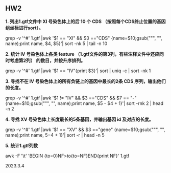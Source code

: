 ## HW2   

**1. 列出1.gtf文件中 XI 号染色体上的后 10 个 CDS （按照每个CDS终止位置的基因组坐标进行sort）。**            

grep -v '^#' 1.gtf |awk '$1 == "XI" && $3 =="CDS" {name=$10;gsub("\"", "", name);print name, $4, $5}'| sort -nk 5 | tail -n 10   

**2. 统计 IV 号染色体上各类 feature （1.gtf文件的第3列，有些注释文件中还应同时考虑第2列） 的数目，并按升序排列。**         

grep -v '^#' 1.gtf |awk '$1 == "IV"{print $3}'| sort | uniq -c | sort -nk 1     

**3. 寻找不在 IV 号染色体上的所有负链上的基因中最长的2条 CDS 序列，输出他们的长度。**             

grep -v '^#' 1.gtf |awk '$1 != "IV" && $3 =="CDS" && $7 == "-"{name=$10;gsub("\"", "", name);print name, $5 - $4 + 1}'| sort -rnk 2 | head -n 2    

**4. 寻找 XV 号染色体上长度最长的5条基因，并输出基因 id 及对应的长度。**            

grep -v '^#' 1.gtf |awk '$1 == "XV" && $3 =="gene" {name=$10;gsub("\"", "", name);print name, $5-$4 + 1}'| sort -r | head -n 5   

**5. 统计1.gtf列数**                  

awk -F '\t' 'BEGIN {to=0}NF>to{to=NF}END{print NF}' 1.gtf   
  
  
  
2023.3.4  

